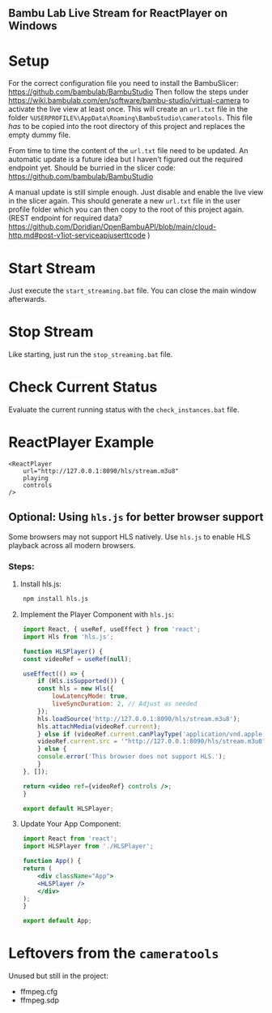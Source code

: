 ## Bambu Lab Live Stream for ReactPlayer on Windows
# Setup
For the correct configuration file you need to install the BambuSlicer: https://github.com/bambulab/BambuStudio
Then follow the steps under https://wiki.bambulab.com/en/software/bambu-studio/virtual-camera to activate the live view at least once. 
This will create an `url.txt` file in the folder `%USERPROFILE%\AppData\Roaming\BambuStudio\cameratools`.
This file *has* to be copied into the root directory of this project and replaces the empty dummy file. 

From time to time the content of the `url.txt` file need to be updated. An automatic update is a future idea but I haven't figured out the required endpoint yet. Should be burried in the slicer code: https://github.com/bambulab/BambuStudio

A manual update is still simple enough. Just disable and enable the live view in the slicer again. This should generate a new `url.txt` file in the user profile folder which you can then copy to the root of this project again.
(REST endpoint for required data? https://github.com/Doridian/OpenBambuAPI/blob/main/cloud-http.md#post-v1iot-serviceapiuserttcode )
# Start Stream
Just execute the `start_streaming.bat` file. You can close the main window afterwards.
# Stop Stream
Like starting, just run the `stop_streaming.bat` file.
# Check Current Status
Evaluate the current running status with the `check_instances.bat` file.
# ReactPlayer Example
```
<ReactPlayer
    url="http://127.0.0.1:8090/hls/stream.m3u8"
    playing
    controls
/>
```
## Optional: Using `hls.js` for better browser support
Some browsers may not support HLS natively. Use `hls.js` to enable HLS playback across all modern browsers.
### Steps:
1. Install hls.js:
```bash
    npm install hls.js
```
2. Implement the Player Component with `hls.js`:
```jsx
    import React, { useRef, useEffect } from 'react';
    import Hls from 'hls.js';

    function HLSPlayer() {
    const videoRef = useRef(null);

    useEffect(() => {
        if (Hls.isSupported()) {
        const hls = new Hls({
            lowLatencyMode: true,
            liveSyncDuration: 2, // Adjust as needed
        });
        hls.loadSource('http://127.0.0.1:8090/hls/stream.m3u8');
        hls.attachMedia(videoRef.current);
        } else if (videoRef.current.canPlayType('application/vnd.apple.mpegurl')) {
        videoRef.current.src = '"http://127.0.0.1:8090/hls/stream.m3u8"';
        } else {
        console.error('This browser does not support HLS.');
        }
    }, []);

    return <video ref={videoRef} controls />;
    }

    export default HLSPlayer;
```
3. Update Your App Component:
```jsx
    import React from 'react';
    import HLSPlayer from './HLSPlayer';

    function App() {
    return (
        <div className="App">
        <HLSPlayer />
        </div>
    );
    }

    export default App;
```

# Leftovers from the `cameratools`
Unused but still in the project:
- ffmpeg.cfg
- ffmpeg.sdp
